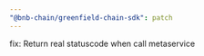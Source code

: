 ```yaml
---
"@bnb-chain/greenfield-chain-sdk": patch
---
```


fix: Return real statuscode when call metaservice
